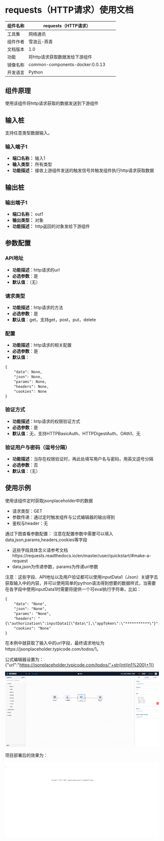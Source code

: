 # requests（HTTP请求）使用文档
| 组件名称 | requests（HTTP请求） |  |  |
| --- | --- | --- | --- |
| 工具集 | 网络通讯|  |  |
| 组件作者 | 雪浪云-燕青 |  |  |
| 文档版本 | 1.0 |  |  |
| 功能 | 将http请求获取数据发给下游组件 |  |  |
| 镜像名称 | common-components-docker:0.0.13 |  |  |
| 开发语言 | Python |  |  |

## 组件原理
使用该组件将http请求获取的数据发送到下游组件

## 输入桩
支持任意类型数据输入。

### 输入端子1

- **端口名称：** 输入1
- **输入类型：** 所有类型
- **功能描述：** 接收上游组件发送的触发信号并触发组件执行http请求获取数据

## 输出桩

### 输出端子1

- **端口名称：** out1
- **输出类型：** 对象
- **功能描述：** http返回的对象发给下游组件

## 参数配置
### API地址
- **功能描述**：http请求的url
- **必选参数**：是
- **默认值**：（无）

### 请求类型
- **功能描述**：http请求的方法
- **必选参数**：是
- **默认值**：get，支持get，post，put，delete

### 配置
- **功能描述**：http请求的相关配置
- **必选参数**：是
- **默认值**：
```
{
    "data": None,
    "json": None,
    "params": None,
    "headers": None,
    "cookies": None
}
```

### 验证方式
- **功能描述**：http请求的权限验证方式
- **必选参数**：是
- **默认值**：无，支持HTTPBasicAuth、HTTPDigestAuth、OAth1、无

### 验证用户与密码（逗号分隔）
- **功能描述**：当存在权限验证时，再此处填写用户名与密码，用英文逗号分隔
- **必选参数**：否
- **默认值**：（无）

## 使用示例

使用该组件定时获取jsonplaceholder中的数据

- 请求类型：GET
- 参数传递：通过定时触发组件与公式编辑器的输出得到
- 鉴权与header：无

通过下图查看参数配置：
注意在配置参数中需要可以填入data,json,params,headers,cookies等字段

- 这些字段具体含义请参考文档https://requests.readthedocs.io/en/master/user/quickstart/#make-a-request
- data,json为传递参数，params为传递url参数

注意：这些字段、API地址以及用户验证都可以使用inputData1（Json）关键字去获取输入中的内容，并可以使用简单的python语法得到想要的数据样式，当需要在各字段中使用inputData1时需要将提供一个可eval执行字符串，比如：
```
{
    "data": "None",
    "json": "None",
    "params": "None",
    "headers": "{\"authorization\":inputData1[\"data\"],\"appToken\":\"***********\"}",
    "cookies": "None"
}
```
在本例中就获取了输入中的url字段，最终请求地址为https://jsonplaceholder.typicode.com/todos/1。

公式编辑器设置为：{"url":"https://jsonplaceholder.typicode.com/todos/"+str(int(in1%200)+1)}

![](../img/http%E7%BB%84%E4%BB%B6.png)

项目部署后的效果为：

![](../img/http%E7%BB%84%E4%BB%B61.png)
